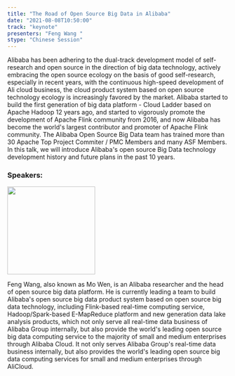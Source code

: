 ```yaml
---
title: "The Road of Open Source Big Data in Alibaba"
date: "2021-08-08T10:50:00"
track: "keynote"
presenters: "Feng Wang "
stype: "Chinese Session"
---
```

Alibaba has been adhering to the dual-track development model of self-research and open source in the direction of big data technology, actively embracing the open source ecology on the basis of good self-research, especially in recent years, with the continuous high-speed development of Ali cloud business, the cloud product system based on open source technology ecology is increasingly favored by the market. Alibaba started to build the first generation of big data platform - Cloud Ladder based on Apache Hadoop 12 years ago, and started to vigorously promote the development of Apache Flink community from 2016, and now Alibaba has become the world's largest contributor and promoter of Apache Flink community. The Alibaba Open Source Big Data team has trained more than 30 Apache Top Project Commiter / PMC Members and many ASF Members. In this talk, we will introduce Alibaba's open source Big Data technology development history and future plans in the past 10 years.

### Speakers:

<img src="images/speaker/Wang-Feng.png" width="200"/>

Feng Wang, also known as Mo Wen, is an Alibaba researcher and the head of open source big data platform. He is currently leading a team to build Alibaba's open source big data product system based on open source big data technology, including Flink-based real-time computing service, Hadoop/Spark-based E-MapReduce platform and new generation data lake analysis products, which not only serve all real-time data business of Alibaba Group internally, but also provide the world's leading open source big data computing service to the majority of small and medium enterprises through Alibaba Cloud. It not only serves Alibaba Group's real-time data business internally, but also provides the world's leading open source big data computing services for small and medium enterprises through AliCloud.
